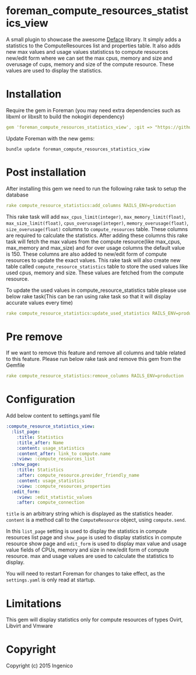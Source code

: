 # foreman\_compute\_resources\_statistics\_view

A small plugin to showcase the awesome [Deface](https://github.com/spree/deface)
library. It simply adds a statistics to the ComputeResources list and properties table. It also
adds new max values and usage values statisticss to compute resources new/edit form where we can set the max cpus, memory and size and overusage of cups, memory and size of the compute resource. These values are used to display the statistics.

# Installation

Require the gem in Foreman (you may need extra dependencies such as libxml or libxslt
to build the nokogiri dependency)

```yaml
gem 'foreman_compute_resources_statistics_view', :git => "https://github.com/ingenico-group/foreman_compute_resources_statistics_view.git"
```

Update Foreman with the new gems:

    bundle update foreman_compute_resources_statistics_view

# Post installation

After installing this gem we need to run the following rake task to setup the database

```yaml
rake compute_resource_statistics:add_columns RAILS_ENV=production 
```

This rake task will add `max_cpus_limit(integer)`, `max_memory_limit(float)`, `max_size_limit(float)`, `cpus_overusage(integer)`, `memory_overusage(float)`, `size_overusage(float)` columns to `compute_resources` table. These columns are required to calculate the statistics. After adding these columns this rake task will fetch the max values from the compute resource(like max_cpus, max_memory and max_size) and for over usage columns the default value is 150. These columns are also added to new/edit form of compute resources to update the exact values. This rake task will also create new table called `compute_resource_statistics` table to store the used values like used cpus, memory and size. These values are fetched from the compute resource.

To update the used values in compute_resource_statistics table please use below rake task(This can be ran using rake task so that it will display accurate values every time)

```yaml
rake compute_resource_statistics:update_used_statistics RAILS_ENV=production 
```


# Pre remove

If we want to remove this feature and remove all columns and table related to this feature. Please run below rake task and remove this gem from the Gemfile

```yaml
rake compute_resource_statistics:remove_columns RAILS_ENV=production 
```


# Configuration

Add below content to settings.yaml file 

```yaml
:compute_resource_statistics_view:
  :list_page:
    :title: Statistics
    :title_after: Name
    :content: usage_statistics
    :content_after: link_to compute.name
    :view: :compute_resources_list
  :show_page:
    :title: Statistics
    :after: compute_resource.provider_friendly_name
    :content: usage_statistics
    :view: :compute_resources_properties
  :edit_form:
    :view: :edit_statistic_values
    :after: compute_connection
```

`title` is an arbitrary string which is displayed as the statistics header. `content` is
a method call to the `ComputeResource` object, using `compute.send`.

In this `list_page` setting is used to display the statistics in compute resources list page and `show_page` is used to display statistics in compute resource show page and `edit_form` is used to display max value and usage value fields of CPUs, memory and size in new/edit form of compute resource. max and usage values are used to calculate the statistics to display.

You will need to restart Foreman for changes to take effect, as the `settings.yaml` is
only read at startup.

# Limitations

This gem will display statistics only for compute resources of types Ovirt, Libvirt and Vmware

# Copyright

Copyright (c) 2015 Ingenico
